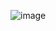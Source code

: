 ![image](https://user-images.githubusercontent.com/86819305/197235567-0249c875-d8c5-4d60-a7ca-5450040ebd93.png)
